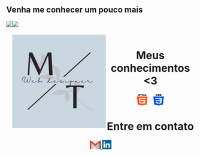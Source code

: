 ## Venha me conhecer um pouco mais
<div>
  
  <img align="left" height="120em" src="https://github-readme-stats.vercel.app/api/top-langs/?username=MayraTonoli&layout=compact&langs_count=16&theme=buefy"/>
  <img  height="120em" src="https://github-readme-stats.vercel.app/api?username=MayraTonoli&show_icons=true&theme=buefy&include_all_commits=true&count_private=true"/>
  
</div>

  <div align="center">
    <div style="display: inline_block"><br>
      	<img align="left" height="250" alt="logo" src="M.png">
      <h1 align="center"> Meus conhecimentos <3</h1>
         <img align="center" height="30" width="40" alt="html-icon" src="html-5.png">
      	<img align="center" height="30" width="40" alt="css-icon" src="css-3.png">
     </div>
   
   <div>
    <h1 align="center">Entre em contato</h1>
    <a href = "mailto: work.mayratonolijobs@gmail.com">
      <img width="30" src="gmail.svg">
    </a>
    <a href = "https://www.linkedin.com/in/mayra-tonoli/">
      <img width="25" src="linkedin.svg">
    </a>
   <!-- <a href = "https://www.youtube.com/channel/UCd5Ivcm28R1C3fCQKbOx2cg">
      <img width="35" src="youtube.svg">
    </a>
    <a href = "https://www.instagram.com/devparadev/">
      <img width="25" src="instagram.png"> 
    </a> -->
  </div>
